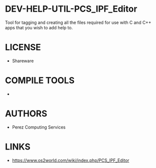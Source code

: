 # DEV-HELP-UTIL-PCS_IPF_Editor
Tool for tagging and creating all the files required for use with C and C++ apps that you wish to add help to.

LICENSE
===============
*  Shareware

COMPILE TOOLS
===============
* 
 
AUTHORS
===============
* Perez Computing Services

LINKS
===============
* https://www.os2world.com/wiki/index.php/PCS_IPF_Editor
